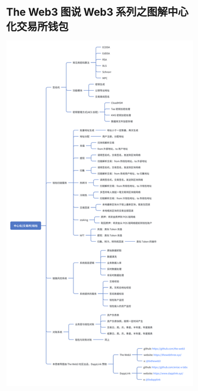 # The Web3 图说 Web3 系列之图解中心化交易所钱包


[![CexWallet](https://github.com/the-web3/iiiustrated-web3/blob/main/CexWallet.png)](https://github.com/the-web3/iiiustrated-web3)

